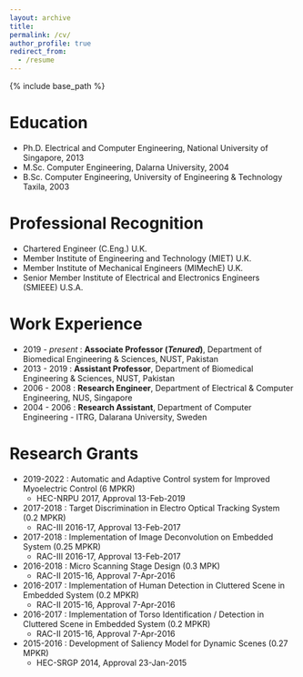 ```yaml
---
layout: archive
title:
permalink: /cv/
author_profile: true
redirect_from:
  - /resume
---
```


{% include base_path %}

Education
======
* Ph.D. Electrical and Computer Engineering, National University of Singapore, 2013
* M.Sc. Computer Engineering, Dalarna University, 2004
* B.Sc. Computer Engineering, University of Engineering & Technology Taxila, 2003

Professional Recognition
======
* Chartered Engineer (C.Eng.) U.K.
* Member Institute of Engineering and Technology (MIET) U.K.
* Member Institute of Mechanical Engineers (MIMechE) U.K.
* Senior Member Institute of Electrical and Electronics Engineers (SMIEEE) U.S.A.

Work Experience
======
* 2019 - _present_ : **Associate Professor (_Tenured_)**, Department of Biomedical Engineering & Sciences, NUST, Pakistan
* 2013 - 2019 : **Assistant Professor**, Department of Biomedical Engineering & Sciences, NUST, Pakistan
* 2006 - 2008 : **Research Engineer**, Department of Electrical & Computer Engineering, NUS, Singapore
* 2004 - 2006 : **Research Assistant**, Department of Computer Engineering - ITRG, Dalarana University, Sweden


Research Grants
======
* 2019-2022 : Automatic and Adaptive Control system for Improved Myoelectric Control (6 MPKR)
  * HEC-NRPU 2017, Approval 13-Feb-2019
* 2017-2018 : Target Discrimination in Electro Optical Tracking System (0.2 MPKR)
  * RAC-III 2016-17, Approval 13-Feb-2017
* 2017-2018 : Implementation of Image Deconvolution on Embedded System (0.25 MPKR)
  * RAC-III 2016-17, Approval 13-Feb-2017  
* 2016-2018 : Micro Scanning Stage Design (0.3 MPK)
  * RAC-II 2015-16, Approval 7-Apr-2016
* 2016-2017 : Implementation of Human Detection in Cluttered Scene in Embedded System (0.2 MPKR)  
  * RAC-II 2015-16, Approval 7-Apr-2016
* 2016-2017 : Implementation of Torso Identification / Detection in Cluttered Scene in Embedded System (0.2 MPKR)
  * RAC-II 2015-16, Approval 7-Apr-2016  
* 2015-2016 : Development of Saliency Model for Dynamic Scenes (0.27 MPKR)
  * HEC-SRGP 2014, Approval 23-Jan-2015
